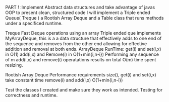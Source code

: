 PART ! :Implement Abstract data structures and take advantage of javas OOP to present clean, structured code I will implement a Triple ended Queue( Treque ) a Rootish Array Deque and a Table class that runs methods under a specificed runtime. 

Treque Fast Deque operations using an array
Triple ended que implements MyArrayDeque, this is a a data structure that effectively adds to one end of the sequence and removes from the other end allowing for effective addition and removal at both ends. 
ArrayDeque RunTime:
get(i) and set(i,x) in O(1)
add(i,x) and Remove(i) in O(1+min{i,n-i})
Performing any sequence of m add(i,x) and remove(i) operatations results on total O(m) time spent resizing. 

Rootish Array Deque 
Performance requirements
size(), get(i) and set(i,x) take constant time
remove(i) and add(i,x) O(1+min{i,n-i})


Test the classes I created and make sure they work as intended. Testing for correctness and runtime. 

